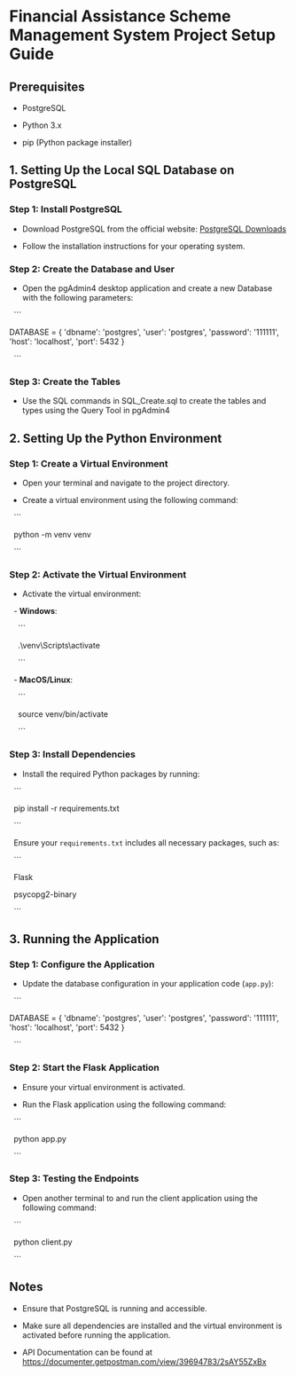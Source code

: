 # Financial Assistance Scheme Management System Project Setup Guide

## Prerequisites

- PostgreSQL

- Python 3.x

- pip (Python package installer)

## 1. Setting Up the Local SQL Database on PostgreSQL

### Step 1: Install PostgreSQL

- Download PostgreSQL from the official website: [PostgreSQL Downloads](https://www.postgresql.org/download/)

- Follow the installation instructions for your operating system.

### Step 2: Create the Database and User

- Open the pgAdmin4 desktop application and create a new Database with the following parameters:

  ```

DATABASE = {
    'dbname': 'postgres',
    'user': 'postgres',
    'password': '111111',
    'host': 'localhost',
    'port': 5432
}

  ```

### Step 3: Create the Tables

- Use the SQL commands in SQL_Create.sql to create the tables and types using the Query Tool in pgAdmin4

## 2. Setting Up the Python Environment

### Step 1: Create a Virtual Environment

- Open your terminal and navigate to the project directory.

- Create a virtual environment using the following command:

  ```

  python -m venv venv

  ```

### Step 2: Activate the Virtual Environment

- Activate the virtual environment:

  - **Windows**:

    ```

    .\venv\Scripts\activate

    ```

  - **MacOS/Linux**:

    ```

    source venv/bin/activate

    ```

### Step 3: Install Dependencies

- Install the required Python packages by running:

  ```

  pip install -r requirements.txt

  ```

  Ensure your `requirements.txt` includes all necessary packages, such as:

  ```

  Flask

  psycopg2-binary

  ```

## 3. Running the Application

### Step 1: Configure the Application

- Update the database configuration in your application code (`app.py`):

  ```

DATABASE = {
    'dbname': 'postgres',
    'user': 'postgres',
    'password': '111111',
    'host': 'localhost',
    'port': 5432
}

  ```

### Step 2: Start the Flask Application

- Ensure your virtual environment is activated.

- Run the Flask application using the following command:

  ```

  python app.py

  ```

### Step 3: Testing the Endpoints

- Open another terminal to and run the client application using the following command:


  ```

  python client.py

  ```

## Notes

- Ensure that PostgreSQL is running and accessible.

- Make sure all dependencies are installed and the virtual environment is activated before running the application.

- API Documentation can be found at https://documenter.getpostman.com/view/39694783/2sAY55ZxBx
